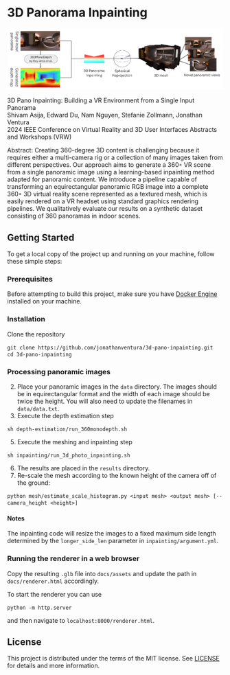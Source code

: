 <!-- PROJECT SHIELDS -->
<!--
*** I'm using markdown "reference style" links for readability.
*** Reference links are enclosed in brackets [ ] instead of parentheses ( ).
*** See the bottom of this document for the declaration of the reference variables
*** for contributors-url, forks-url, etc. This is an optional, concise syntax you may use.
*** https://www.markdownguide.org/basic-syntax/#reference-style-links
-->
# 3D Panorama Inpainting

<!-- ABOUT THE PROJECT -->

![image](docs/assets/model.png)

3D Pano Inpainting: Building a VR Environment from a Single Input Panorama<br>
Shivam Asija, Edward Du, Nam Nguyen, Stefanie Zollmann, Jonathan Ventura<br>
2024 IEEE Conference on Virtual Reality and 3D User Interfaces Abstracts and Workshops (VRW)

Abstract:
Creating 360-degree 3D content is challenging because it requires either a multi-camera rig or a collection of many images taken from different perspectives. Our approach aims to generate a 360◦ VR scene from a single panoramic image using a learning-based inpainting method adapted for panoramic content. We introduce a pipeline capable of transforming an equirectangular panoramic RGB image into a complete 360◦ 3D virtual reality scene represented as a textured mesh, which is easily rendered on a VR headset using standard graphics rendering pipelines. We qualitatively evaluate our results on a synthetic dataset consisting of 360 panoramas in indoor scenes.


<!-- GETTING STARTED -->

## Getting Started

To get a local copy of the project up and running on your machine, follow these simple steps:

### Prerequisites

Before attempting to build this project, make sure you have [Docker Engine](https://docs.docker.com/engine/install/) installed on your machine.

### Installation

Clone the repository
```
git clone https://github.com/jonathanventura/3d-pano-inpainting.git
cd 3d-pano-inpainting
```

### Processing panoramic images

2. Place your panoramic images in the ```data``` directory.  The images should be in equirectangular format and the width of each image should be twice the height.  You will also need to update the filenames in ```data/data.txt```.
3. Execute the depth estimation step
```
sh depth-estimation/run_360monodepth.sh
```   
5. Execute the meshing and inpainting step
```
sh inpainting/run_3d_photo_inpainting.sh
```
6. The results are placed in the ```results``` directory.
7. Re-scale the mesh according to the known height of the camera off of the ground:
```
python mesh/estimate_scale_histogram.py <input mesh> <output mesh> [--camera_height <height>]
```

#### Notes ####

The inpainting code will resize the images to a fixed maximum side length determined by the ```longer_side_len``` parameter in ```inpainting/argument.yml```.

### Running the renderer in a web browser ###

Copy the resulting ```.glb``` file into ```docs/assets``` and update the path in ```docs/renderer.html``` accordingly.

To start the renderer you can use
```
python -m http.server
```

and then navigate to ```localhost:8000/renderer.html```.

<!-- LICENSE -->
<!-- https://choosealicense.com/ -->

## License

This project is distributed under the terms of the  MIT license. See [LICENSE](LICENSE) for details and more information.
